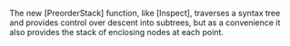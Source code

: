 The new [PreorderStack] function, like [Inspect], traverses a syntax
tree and provides control over descent into subtrees, but as a
convenience it also provides the stack of enclosing nodes at each
point.
